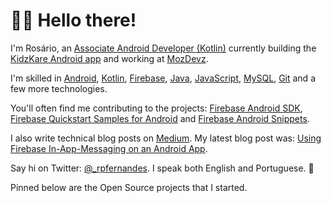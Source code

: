 <h1>👋😃 Hello there!</h1>

I'm Rosário, an [Associate Android Developer (Kotlin)](https://www.credential.net/9a5bf0e6-f5a9-4552-9b9a-e84c7b821c09) currently building the [KidzKare Android app](https://play.google.com/store/apps/details?id=mz.co.kidzkare.vaccines) and working at [MozDevz](https://github.com/mozdevz).

I'm skilled in  [Android](https://github.com/topics/android),
[Kotlin](https://github.com/topics/kotlin),
[Firebase](https://github.com/topics/firebase),
[Java](https://github.com/topics/java),
[JavaScript](https://github.com/topics/javascript),
[MySQL](https://github.com/topics/mysql),
[Git](https://github.com/topics/git)
and a few more technologies.

You'll often find me contributing to the projects:
[Firebase Android SDK](https://github.com/firebase/firebase-android-sdk),
[Firebase Quickstart Samples for Android](https://github.com/firebase/quickstart-android)
and [Firebase Android Snippets](https://github.com/firebase/snippets-android).

I also write technical blog posts on [Medium](https://medium.com/@rosariopfernandes). My latest blog post
 was: [Using Firebase In-App-Messaging on an Android App](https://proandroiddev.com/using-firebase-in-app-messaging-on-an-android-app-f2802757f00b).

Say hi on Twitter: [@_rpfernandes](_rpfernandes). I speak both English and Portuguese. 🙂

Pinned below are the Open Source projects that I started.
